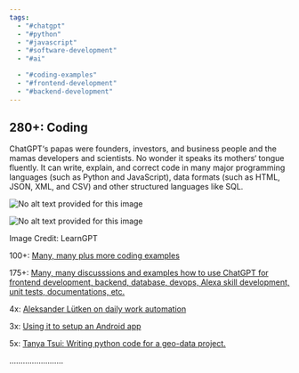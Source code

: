 ```yaml
---
tags:
  - "#chatgpt"
  - "#python"
  - "#javascript"
  - "#software-development"
  - "#ai"

  - "#coding-examples"
  - "#frontend-development"
  - "#backend-development"
---
```

## 280+: Coding

ChatGPT‘s papas were founders, investors, and business people and the mamas developers and scientists. No wonder it speaks its mothers‘ tongue fluently. It can write, explain, and correct code in many major programming languages (such as Python and JavaScript), data formats (such as HTML, JSON, XML, and CSV) and other structured languages like SQL.

![No alt text provided for this image](https://media.licdn.com/dms/image/D5612AQH-I6sQDa1wwA/article-inline_image-shrink_1500_2232/0/1679029463308?e=1687392000&v=beta&t=muWI9iLG7nGjy0MZC2j3b1fcI5FU551pnjEd5xkDvsI)

![No alt text provided for this image](https://media.licdn.com/dms/image/D5612AQHAsK4BiktwCw/article-inline_image-shrink_1500_2232/0/1679029474165?e=1687392000&v=beta&t=ImydvmrLyHSbQCCyZNzTCA4MRLaLCP9Y_P8isdQ_qok)

Image Credit: LearnGPT

100+: [Many, many plus more coding examples](https://www.learngpt.com/posts/tagged/coding)

175+: [Many, many discusssions and examples how to use ChatGPT for frontend development, backend, database, devops, Alexa skill development, unit tests, documentations, etc.](https://dev.to/t/chatgpt)

4x: [Aleksander Lütken on daily work automation](https://medium.com/@AleksanderLutken/using-chatgpt-in-my-daily-work-e269d21db04f)

3x: [Using it to setup an Android app](https://levelup.gitconnected.com/using-chatgpt-to-set-up-an-android-app-82d65c82cb7b)

5x: [Tanya Tsui: Writing python code for a geo-data project.](https://medium.com/@tanyamarleytsui/coding-with-chatgpt-b50ab3fcb45f)

……………………